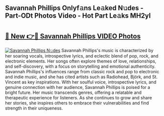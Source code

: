 ## Savannah Phillips Onlyf𝚊ns Le𝚊ked N𝚞des - Part-ODt Photos Video - Hot Part Le𝚊ks MH2yI

# <h2><a href="http://ab73159.deff.icu/?id=Savannah+Phillips">🔗 New 👉🔴 Savannah Phillips VIDEO Photos</a></h2>

[![Savannah Phillips N𝚞des](https://i.imgur.com/rIISA9y.gif)](http://ab73159.deff.icu/?id=Savannah+Phillips)
Savannah Phillips's music is characterized by her soaring vocals, introspective lyrics, and eclectic blend of pop, rock, and electronic elements. Her songs often explore themes of love, relationships, and self-discovery, with a focus on storytelling and emotional authenticity. Savannah Phillips's influences range from classic rock and pop to electronic and indie music, and she has cited artists such as Radiohead, Björk, and St. Vincent as key inspirations. With her soulful voice, introspective lyrics, and genuine connection with her audience, Savannah Phillips is poised for a bright future. Her music transcends genres, offering a relatable and therapeutic experience for listeners. As she continues to grow and share her stories, she inspires others to embrace their vulnerabilities and find strength in their uniqueness.
